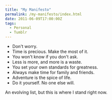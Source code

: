 ```yaml
---
title: "My Manifesto"
permalink: /my-manifesto/index.html
date: 2011-06-09T17:00:00Z
tags: 
  - Personal
  - Tumblr
---
```


- Don't worry.
- Time is precious. Make the most of it.
- You won't know if you don't ask.
- Less is more, and more is a waste.
- You set your own standards for greatness.
- Always make time for family and friends.
- Adventure is the spice of life.
- Do it yourself. No one else will.

An evolving list, but this is where I stand right now.
